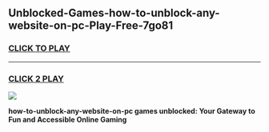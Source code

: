 
## Unblocked-Games-how-to-unblock-any-website-on-pc-Play-Free-7go81
<h3>
<a href="https://premium76.site?title=how-to-unblock-any-website-on-pc&ref=18A1">CLICK TO PLAY</a></h3>
<hr>

<h3>
<a href="https://premium76.site?title=how-to-unblock-any-website-on-pc&ref=18A1">CLICK 2 PLAY</a>
  
</h3>

<a href="https://premium76.site?title=how-to-unblock-any-website-on-pc&ref=18A1"><img src="https://clearcache.store/games.png"></a>


**how-to-unblock-any-website-on-pc games unblocked: Your Gateway to Fun and Accessible Online Gaming**
